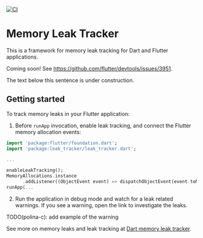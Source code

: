 [![CI](https://github.com/dart-lang/leak_tracker/actions/workflows/ci.yaml/badge.svg)](https://github.com/dart-lang/leak_tracker/actions/workflows/ci.yaml)

# Memory Leak Tracker

This is a framework for memory leak tracking for Dart and Flutter applications.

Coming soon! See https://github.com/flutter/devtools/issues/3951.

The text below this sentence is under construction.

## Getting started

To track memory leaks in your Flutter application:

1. Before `runApp` invocation, enable leak tracking, and connect the Flutter memory allocation events:

```dart
import 'package:flutter/foundation.dart';
import 'package:leak_tracker/leak_tracker.dart';

...

enableLeakTracking();
MemoryAllocations.instance
      .addListener((ObjectEvent event) => dispatchObjectEvent(event.toMap()));
runApp(...

```

2. Run the application in debug mode and watch for a leak related warnings. If you see a warning, open the link to investigate the leaks.

TODO(polina-c): add example of the warning

See more on memory leaks and leak tracking at [Dart memory leak tracker](https://github.com/flutter/devtools/blob/master/packages/devtools_app/lib/src/screens/memory/panes/leaks/LEAK_TRACKING.md).
